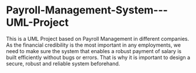 # Payroll-Management-System---UML-Project
This is a UML Project based on Payroll Management in different companies. As the financial credibility is the most important in any employments, we need to make sure the system that enables a robust payment of salary is built efficiently without bugs or errors. That is why it is important to design a secure, robust and reliable system beforehand.
